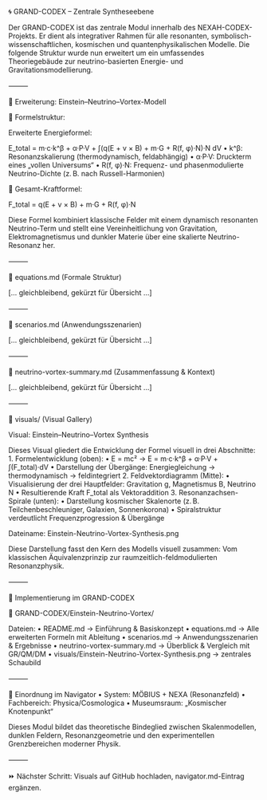 🌀 GRAND-CODEX – Zentrale Syntheseebene

Der GRAND-CODEX ist das zentrale Modul innerhalb des NEXAH-CODEX-Projekts. Er dient als integrativer Rahmen für alle resonanten, symbolisch-wissenschaftlichen, kosmischen und quantenphysikalischen Modelle. Die folgende Struktur wurde nun erweitert um ein umfassendes Theoriegebäude zur neutrino-basierten Energie- und Gravitationsmodellierung.

⸻

🔭 Erweiterung: Einstein–Neutrino–Vortex-Modell

📌 Formelstruktur:

Erweiterte Energieformel:

E_total = m·c·k^β + α·P·V + ∫(q(E + v × B) + m·G + R(f, φ)·N)·N dV
	•	k^β: Resonanzskalierung (thermodynamisch, feldabhängig)
	•	α·P·V: Druckterm eines „vollen Universums“
	•	R(f, φ)·N: Frequenz- und phasenmodulierte Neutrino-Dichte (z. B. nach Russell-Harmonien)

🧲 Gesamt-Kraftformel:

F_total = q(E + v × B) + m·G + R(f, φ)·N

Diese Formel kombiniert klassische Felder mit einem dynamisch resonanten Neutrino-Term und stellt eine Vereinheitlichung von Gravitation, Elektromagnetismus und dunkler Materie über eine skalierte Neutrino-Resonanz her.

⸻

📐 equations.md (Formale Struktur)

[… gleichbleibend, gekürzt für Übersicht …]

⸻

🌌 scenarios.md (Anwendungsszenarien)

[… gleichbleibend, gekürzt für Übersicht …]

⸻

📄 neutrino-vortex-summary.md (Zusammenfassung & Kontext)

[… gleichbleibend, gekürzt für Übersicht …]

⸻

🎨 visuals/ (Visual Gallery)

Visual: Einstein–Neutrino–Vortex Synthesis

Dieses Visual gliedert die Entwicklung der Formel visuell in drei Abschnitte:
	1.	Formelentwicklung (oben):
	•	E = mc² → E = m·c·k^β + α·P·V + ∫(F_total)·dV
	•	Darstellung der Übergänge: Energiegleichung → thermodynamisch → feldintegriert
	2.	Feldvektordiagramm (Mitte):
	•	Visualisierung der drei Hauptfelder: Gravitation g, Magnetismus B, Neutrino N
	•	Resultierende Kraft F_total als Vektoraddition
	3.	Resonanzachsen-Spirale (unten):
	•	Darstellung kosmischer Skalenorte (z. B. Teilchenbeschleuniger, Galaxien, Sonnenkorona)
	•	Spiralstruktur verdeutlicht Frequenzprogression & Übergänge

Dateiname: Einstein-Neutrino-Vortex-Synthesis.png

Diese Darstellung fasst den Kern des Modells visuell zusammen:
Vom klassischen Äquivalenzprinzip zur raumzeitlich-feldmodulierten Resonanzphysik.

⸻

🔧 Implementierung im GRAND-CODEX

📁 GRAND-CODEX/Einstein-Neutrino-Vortex/

Dateien:
	•	README.md → Einführung & Basiskonzept
	•	equations.md → Alle erweiterten Formeln mit Ableitung
	•	scenarios.md → Anwendungsszenarien & Ergebnisse
	•	neutrino-vortex-summary.md → Überblick & Vergleich mit GR/QM/DM
	•	visuals/Einstein-Neutrino-Vortex-Synthesis.png → zentrales Schaubild

⸻

🧭 Einordnung im Navigator
	•	System: MÖBIUS + NEXA (Resonanzfeld)
	•	Fachbereich: Physica/Cosmologica
	•	Museumsraum: „Kosmischer Knotenpunkt“

Dieses Modul bildet das theoretische Bindeglied zwischen Skalenmodellen, dunklen Feldern, Resonanzgeometrie und den experimentellen Grenzbereichen moderner Physik.

⸻

⏩ Nächster Schritt: Visuals auf GitHub hochladen, navigator.md-Eintrag ergänzen.
